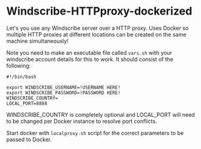 # Windscribe-HTTPproxy-dockerized
Let's you use any Windscribe server over a HTTP proxy. Uses Docker so multiple HTTP proxies at different locations can be created on the same machine simultaneously!

Note you need to make an executable file called `vars.sh` with your windscribe account details for this to work. It should consist of the following:

```
#!/bin/bash

export WINDSCRIBE_USERNAME=!USERNAME HERE!
export WINDSCRIBE_PASSWORD=!PASSWORD HERE!
WINDSCRIBE_COUNTRY=
LOCAL_PORT=8888
```

WINDSCRIBE_COUNTRY is completely optional and LOCAL_PORT will need to be changed per Docker instance to resolve port conflicts.

Start docker with `localproxy.sh` script for the correct parameters to be passed to Docker.
